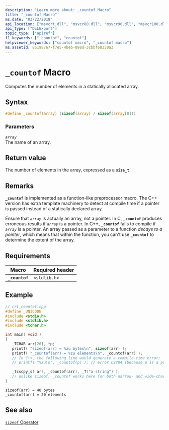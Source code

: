 ```yaml
---
description: "Learn more about: _countof Macro"
title: "_countof Macro"
ms.date: "03/22/2018"
api_location: ["msvcrt.dll", "msvcr80.dll", "msvcr90.dll", "msvcr100.dll", "msvcr100_clr0400.dll", "msvcr110.dll", "msvcr110_clr0400.dll", "msvcr120.dll", "msvcr120_clr0400.dll", "ucrtbase.dll"]
api_type: ["DLLExport"]
topic_type: ["apiref"]
f1_keywords: ["_countof", "countof"]
helpviewer_keywords: ["countof macro", "_countof macro"]
ms.assetid: 86198767-f7e5-4beb-898d-3cbbf60350a3
---
```

# `_countof` Macro

Computes the number of elements in a statically allocated array.

## Syntax

```C
#define _countof(array) (sizeof(array) / sizeof(array[0]))
```

### Parameters

*`array`*<br/>
The name of an array.

## Return value

The number of elements in the array, expressed as a **`size_t`**.

## Remarks

**`_countof`** is implemented as a function-like preprocessor macro. The C++ version has extra template machinery to detect at compile time if a pointer is passed instead of a statically declared array.

Ensure that *`array`* is actually an array, not a pointer. In C, **`_countof`** produces erroneous results if *`array`* is a pointer. In C++, **`_countof`** fails to compile if *`array`* is a pointer.  An array passed as a parameter to a function *decays to a pointer*, which means that within the function, you can't use **`_countof`** to determine the extent of the array.

## Requirements

|Macro|Required header|
|-----------|---------------------|
|**`_countof`**|`<stdlib.h>`|

## Example

```cpp
// crt_countof.cpp
#define _UNICODE
#include <stdio.h>
#include <stdlib.h>
#include <tchar.h>

int main( void )
{
   _TCHAR arr[20], *p;
   printf( "sizeof(arr) = %zu bytes\n", sizeof(arr) );
   printf( "_countof(arr) = %zu elements\n", _countof(arr) );
   // In C++, the following line would generate a compile-time error:
   // printf( "%zu\n", _countof(p) ); // error C2784 (because p is a pointer)

   _tcscpy_s( arr, _countof(arr), _T("a string") );
   // unlike sizeof, _countof works here for both narrow- and wide-character strings
}
```

```Output
sizeof(arr) = 40 bytes
_countof(arr) = 20 elements
```

## See also

[`sizeof` Operator](../../cpp/sizeof-operator.md)
